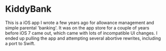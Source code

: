 # KiddyBank

This is a iOS app I wrote a few years ago for allowance management and simple parental 'banking'. It was on the app store
for a couple of years before iOS 7 came out, which came with lots of incompatible UI changes. I ended up pulling the app
and attempting several abortive rewrites, including a port to Swift.
